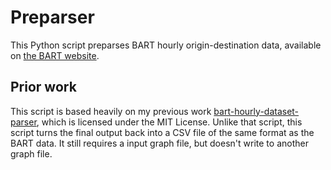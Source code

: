 # Preparser

This Python script preparses BART hourly origin-destination data, available on [the BART website](https://www.bart.gov/about/reports/ridership).

## Prior work

This script is based heavily on my previous work [bart-hourly-dataset-parser](https://github.com/jlperona/bart-hourly-dataset-parser), which is licensed under the MIT License.
Unlike that script, this script turns the final output back into a CSV file of the same format as the BART data.
It still requires a input graph file, but doesn't write to another graph file.

